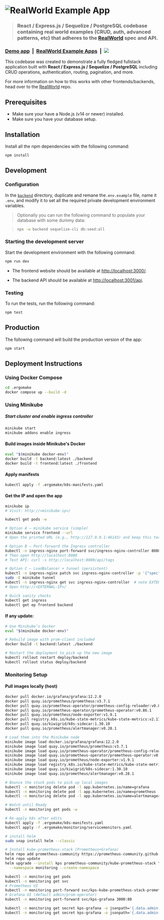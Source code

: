 # ![RealWorld Example App](logo.png)

> ### React / Express.js / Sequelize / PostgreSQL codebase containing real world examples (CRUD, auth, advanced patterns, etc) that adheres to the [RealWorld](https://realworld.io/) spec and API.

### [Demo app](https://conduit-realworld-example-app.fly.dev/)&nbsp;&nbsp;|&nbsp;&nbsp;[RealWorld Example Apps](https://codebase.show/projects/realworld?category=fullstack)&nbsp;&nbsp;|&nbsp;&nbsp;![](https://heroku-status-badges.herokuapp.com/conduit-realworld-example-app)

This codebase was created to demonstrate a fully fledged fullstack application built with **React / Express.js / Sequelize / PostgreSQL** including CRUD operations, authentication, routing, pagination, and more.

For more information on how to this works with other frontends/backends, head over to the [RealWorld](https://github.com/gothinkster/realworld) repo.

## Prerequisites

- Make sure your have a Node.js (v14 or newer) installed.
- Make sure you have your database setup.

## Installation

Install all the npm dependencies with the following command:

```bash
npm install
```

## Development

### Configuration

In the [`backend`](backend/) directory, duplicate and remane the`.env.example` file, name it `.env`, and modify it to set all the required private development environment variables.

> Optionally you can run the following command to populate your database with some dummy data:

> ```bash
> npx -w backend sequelize-cli db:seed:all
> ```

### Starting the development server

Start the development environment with the following command:

```bash
npm run dev
```

- The frontend website should be available at [http://localhost:3000/](http://localhost:3000).

- The backend API should be available at [http://localhost:3001/api](http://localhost:3001/api).

### Testing

To run the tests, run the following command:

```bash
npm test
```

## Production

The following command will build the production version of the app:

```bash
npm start
```
## Deployment Instructions

### Using Docker Compose
```bash
cd .ergomake
docker compose up --build -d
```

### Using Minikube

##### Start cluster and enable ingress controller
```bash
minikube start
minikube addons enable ingress
```

#### Build images inside Minikube's Docker
```bash
eval "$(minikube docker-env)"
docker build -t backend:latest ./backend
docker build -t frontend:latest ./frontend
```

#### Apply manifests
```bash
kubectl apply -f .ergomake/k8s-manifests.yaml
```

#### Get the IP and open the app
```bash
minikube ip
# Visit: http://<minikube-ip>/

kubectl get pods -w

# Option A — minikube service (simple)
minikube service frontend --url
# Open the printed URL (e.g., http://127.0.0.1:46143) and keep this terminal open

# Option B — Port-forward the Ingress controller
kubectl -n ingress-nginx port-forward svc/ingress-nginx-controller 8080:80
# Then open http://localhost:8080
# Test API: curl -s http://localhost:8080/api/tags

# Option C — LoadBalancer + tunnel (persistent)
kubectl -n ingress-nginx patch svc ingress-nginx-controller -p '{"spec":{"type":"LoadBalancer"}}'
sudo -E minikube tunnel
kubectl -n ingress-nginx get svc ingress-nginx-controller  # note EXTERNAL-IP
# Open http://<EXTERNAL-IP>/

# Quick sanity checks
kubectl get ingress
kubectl get ep frontend backend
```

#### If any update:
```bash
# Use Minikube’s Docker
eval "$(minikube docker-env)"

# Rebuild image with prom-client included
docker build -t backend:latest ./backend

# Restart the deployment to pick up the new image
kubectl rollout restart deploy/backend
kubectl rollout status deploy/backend
```
### Monitoring Setup
#### Pull images locally (host)
```bash
docker pull docker.io/grafana/grafana:12.2.0
docker pull quay.io/prometheus/prometheus:v3.7.1
docker pull quay.io/prometheus-operator/prometheus-config-reloader:v0.86.1
docker pull quay.io/prometheus-operator/prometheus-operator:v0.86.1
docker pull quay.io/prometheus/node-exporter:v1.9.1
docker pull registry.k8s.io/kube-state-metrics/kube-state-metrics:v2.17.0
docker pull quay.io/kiwigrid/k8s-sidecar:1.30.10
docker pull quay.io/prometheus/alertmanager:v0.28.1

# Load them into the Minikube node
minikube image load docker.io/grafana/grafana:12.2.0
minikube image load quay.io/prometheus/prometheus:v3.7.1
minikube image load quay.io/prometheus-operator/prometheus-config-reloader:v0.86.1
minikube image load quay.io/prometheus-operator/prometheus-operator:v0.86.1
minikube image load quay.io/prometheus/node-exporter:v1.9.1
minikube image load registry.k8s.io/kube-state-metrics/kube-state-metrics:v2.17.0
minikube image load quay.io/kiwigrid/k8s-sidecar:1.30.10
minikube image load quay.io/prometheus/alertmanager:v0.28.1

# Bounce the stuck pods to pick up local images
kubectl -n monitoring delete pod -l app.kubernetes.io/name=grafana
kubectl -n monitoring delete pod -l app.kubernetes.io/name=prometheus
kubectl -n monitoring delete pod -l app.kubernetes.io/name=alertmanager

# Watch until Ready
kubectl -n monitoring get pods -w

# Re-apply k8s after edits
kubectl apply -f .ergomake/k8s-manifests.yaml
kubectl apply -f .ergomake/monitoring/servicemonitors.yaml

# install helm 
sudo snap install helm --classic

# Install kube-prometheus-stack (Prometheus+Grafana)
helm repo add prometheus-community https://prometheus-community.github.io/helm-charts
helm repo update
helm upgrade --install kps prometheus-community/kube-prometheus-stack \
  --namespace monitoring --create-namespace

kubectl -n monitoring get pods
kubectl -n monitoring get svc
# Prometheus UI
kubectl -n monitoring port-forward svc/kps-kube-prometheus-stack-prometheus 9090:9090
# Grafana UI (default admin/prom-operator)
kubectl -n monitoring port-forward svc/kps-grafana 3000:80

kubectl -n monitoring get secret kps-grafana -o jsonpath='{.data.admin-user}' | base64 -d; echo
kubectl -n monitoring get secret kps-grafana -o jsonpath='{.data.admin-password}' | base64 -d; echo
```